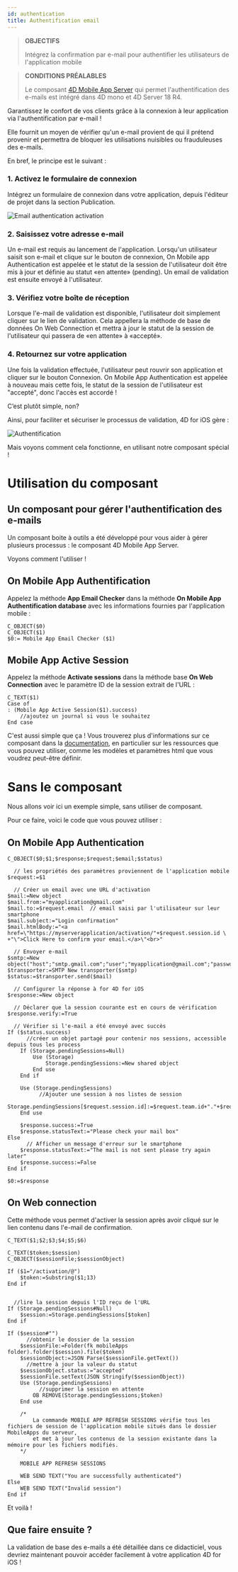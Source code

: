 ```yaml
---
id: authentication
title: Authentification email
---
```


> **OBJECTIFS**
> 
> Intégrez la confirmation par e-mail pour authentifier les utilisateurs de l'application mobile

> **CONDITIONS PRÉALABLES**
> 
> Le composant [4D Mobile App Server](https://github.com/4d-for-ios/4D-Mobile-App-Server) qui permet l'authentification des e-mails est intégré dans 4D mono et 4D Server 18 R4.

Garantissez le confort de vos clients grâce à la connexion à leur application via l'authentification par e-mail !

Elle fournit un moyen de vérifier qu'un e-mail provient de qui il prétend provenir et permettra de bloquer les utilisations nuisibles ou frauduleuses des e-mails.

En bref, le principe est le suivant :

### 1. Activez le formulaire de connexion

Intégrez un formulaire de connexion dans votre application, depuis l'éditeur de projet dans la section Publication.

![Email authentication activation](assets/en/authentication/email-authentication-publishing-section.png)


### 2. Saisissez votre adresse e-mail

Un e-mail est requis au lancement de l'application. Lorsqu'un utilisateur saisit son e-mail et clique sur le bouton de connexion, On Mobile app Authentication est appelée et le statut de la session de l'utilisateur doit être mis à jour et définie au statut «en attente» (pending). Un email de validation est ensuite envoyé à l'utilisateur.

### 3. Vérifiez votre boîte de réception

Lorsque l'e-mail de validation est disponible, l'utilisateur doit simplement cliquer sur le lien de validation. Cela appellera la méthode de base de données On Web Connection et mettra à jour le statut de la session de l'utilisateur qui passera de «en attente» à «accepté».

### 4. Retournez sur votre application

Une fois la validation effectuée, l'utilisateur peut rouvrir son application et cliquer sur le bouton Connexion. On Mobile App Authentication est appelée à nouveau mais cette fois, le statut de la session de l'utilisateur est "accepté", donc l'accès est accordé !

C’est plutôt simple, non?

Ainsi, pour faciliter et sécuriser le processus de validation, 4D for iOS gère :

![Authentification](assets/en/authentication/4D-for-iOS-email-auth.png)

Mais voyons comment cela fonctionne, en utilisant notre composant spécial !


# Utilisation du composant

## Un composant pour gérer l'authentification des e-mails

Un composant boite à outils a été développé pour vous aider à gérer plusieurs processus : le composant 4D Mobile App Server.

Voyons comment l'utiliser !

## On Mobile App Authentification

Appelez la méthode **App Email Checker** dans la méthode **On Mobile App Authentification database** avec les informations fournies par l'application mobile :

```4d
C_OBJECT($0)
C_OBJECT($1)
$0:= Mobile App Email Checker ($1)

```

## Mobile App Active Session

Appelez la méthode **Activate sessions** dans la méthode base **On Web Connection** avec le paramètre ID de la session extrait de l'URL :

```4d
C_TEXT($1)
Case of 
: (Mobile App Active Session($1).success)
    //ajoutez un journal si vous le souhaitez
End case 

```

C'est aussi simple que ça ! Vous trouverez plus d'informations sur ce composant dans la [documentation](https://github.com/4d-for-ios/4D-Mobile-App-Server/blob/master/Documentation/Methods/Mobile%20App%20Email%20Checker.md), en particulier sur les ressources que vous pouvez utiliser, comme les modèles et paramètres html que vous voudrez peut-être définir.


# Sans le composant

Nous allons voir ici un exemple simple, sans utiliser de composant.

Pour ce faire, voici le code que vous pouvez utiliser :

## On Mobile App Authentication


```4d
C_OBJECT($0;$1;$response;$request;$email;$status)

  // les propriétés des paramètres proviennent de l'application mobile
$request:=$1

  // Créer un email avec une URL d'activation
$mail:=New object
$mail.from:="myapplication@gmail.com"
$mail.to:=$request.email  // email saisi par l'utilisateur sur leur smartphone
$mail.subject:="Login confirmation"
$mail.htmlBody:="<a href=\"https://myserverapplication/activation/"+$request.session.id \
+"\">Click Here to confirm your email.</a>\"<br>"

  // Envoyer e-mail
$smtp:=New object("host";"smtp.gmail.com";"user";"myapplication@gmail.com";"password";"xxx")
$transporter:=SMTP New transporter($smtp)
$status:=$transporter.send($mail)

  // Configurer la réponse à for 4D for iOS
$response:=New object

  // Déclarer que la session courante est en cours de vérification
$response.verify:=True

  // Vérifier si l'e-mail a été envoyé avec succès
If ($status.success)
      //créer un objet partagé pour contenir nos sessions, accessible depuis tous les process
    If (Storage.pendingSessions=Null)
        Use (Storage)
            Storage.pendingSessions:=New shared object
        End use 
    End if 

    Use (Storage.pendingSessions)
          //Ajouter une session à nos listes de session
        Storage.pendingSessions[$request.session.id]:=$request.team.id+"."+$request.application.id
    End use 

    $response.success:=True
    $response.statusText:="Please check your mail box"
Else 
      // Afficher un message d'erreur sur le smartphone
    $response.statusText:="The mail is not sent please try again later"
    $response.success:=False
End if 

$0:=$response

```

## On Web connection

Cette méthode vous permet d'activer la session après avoir cliqué sur le lien contenu dans l'e-mail de confirmation.

```4d
C_TEXT($1;$2;$3;$4;$5;$6)

C_TEXT($token;$session)
C_OBJECT($sessionFile;$sessionObject)

If ($1="/activation/@")
    $token:=Substring($1;13)
End if 


  //lire la session depuis l'ID reçu de l'URL
If (Storage.pendingSessions#Null)
    $session:=Storage.pendingSessions[$token]
End if 

If ($session#"")
      //obtenir le dossier de la session
    $sessionFile:=Folder(fk mobileApps folder).folder($session).file($token)
    $sessionObject:=JSON Parse($sessionFile.getText())
      //mettre à jour la valeur du statut
    $sessionObject.status:="accepted"
    $sessionFile.setText(JSON Stringify($sessionObject))
    Use (Storage.pendingSessions)
          //supprimer la session en attente
        OB REMOVE(Storage.pendingSessions;$token)
    End use 

    /*
        La commande MOBILE APP REFRESH SESSIONS vérifie tous les fichiers de session de l'application mobile situés dans le dossier MobileApps du serveur, 
        et met à jour les contenus de la session existante dans la mémoire pour les fichiers modifiés.
    */

    MOBILE APP REFRESH SESSIONS

    WEB SEND TEXT("You are successfully authenticated")
Else 
    WEB SEND TEXT("Invalid session")
End if 
```

Et voilà !

## Que faire ensuite ?

La validation de base des e-mails a été détaillée dans ce didacticiel, vous devriez maintenant pouvoir accéder facilement à votre application 4D for iOS !
